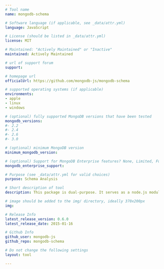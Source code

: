```yaml
---
# Tool name
name: mongodb-schema

# Software language (if applicable, see _data/attr.yml)
language: JavaScript

# License (should be listed in _data/attr.yml)
license: MIT

# Maintained: "Actively Maintained" or "Inactive"
maintained: Actively Maintained

# url of support forum
support: 

# homepage url
officialUrl: https://github.com/mongodb-js/mongodb-schema

# supported operating systems (if applicable)
environments:
- apple
- linux
- windows

# (optional) fully supported MongoDB versions that have been tested
mongodb_versions:
#- 2.2
#- 2.4
#- 2.6
#- 3.0

# (optional) minimum MongoDB version
minimum_mongodb_version:

# (optional) Support for MongoDB Enterprise features? None, Limited, Full
mongodb_enterprise_support: 

# Purpose (see _data/attr.yml for valid choices)
purpose: Schema Analysis

# Short description of tool
description: This package is dual-purpose. It serves as a node.js module and can also be used in the MongoDB shell directly, where it extends the DBCollection shell object.

# image should be added to the img/ directory, ideally 370x200px
img: 

# Release Info
latest_release_version: 0.6.0
latest_release_date: 2015-01-16

# Github Info
github_user: mongodb-js
github_repo: mongodb-schema

# Do not change the following settings
layout: tool

---
```


